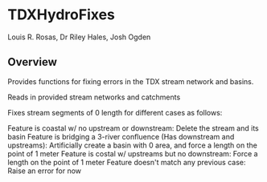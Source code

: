 # TDXHydroFixes
Louis R. Rosas, Dr Riley Hales, Josh Ogden

## Overview
Provides functions for fixing errors in the TDX stream network and basins.

Reads in provided stream networks and catchments

Fixes stream segments of 0 length for different cases as follows:

Feature is coastal w/ no upstream or downstream:
    Delete the stream and its basin
Feature is bridging a 3-river confluence (Has downstream and upstreams):
    Artificially create a basin with 0 area, and force a length on the point of 1 meter
Feature is costal w/ upstreams but no downstream:
    Force a length on the point of 1 meter
Feature doesn't match any previous case:
    Raise an error for now